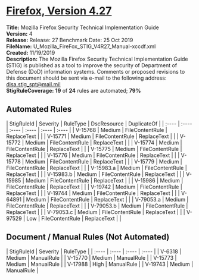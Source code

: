 # [Firefox, Version 4.27](https://github.com/Microsoft/PowerStig/wiki/FireFox-All-4.27)

**Title:** Mozilla Firefox Security Technical Implementation Guide  
**Version:** 4  
**Release:** Release: 27 Benchmark Date: 25 Oct 2019  
**FileName:** U_Mozilla_FireFox_STIG_V4R27_Manual-xccdf.xml  
**Created:** 11/19/2019  
**Description:** The Mozilla Firefox Security Technical Implementation Guide (STIG) is published as a tool to improve the security of Department of Defense (DoD) information systems. Comments or proposed revisions to this document should be sent via e-mail to the following address: disa.stig_spt@mail.mil  
**StigRuleCoverage:** **19** of **24** rules are automated; **79%**  

## Automated Rules

| StigRuleId | Severity | RuleType | DscResource | DuplicateOf |
| :---- | :---- | :---- | :---- | :---- | :---- |
| V-15768 | Medium | FileContentRule | ReplaceText |  |
| V-15771 | Medium | FileContentRule | ReplaceText |  |
| V-15772 | Medium | FileContentRule | ReplaceText |  |
| V-15774 | Medium | FileContentRule | ReplaceText |  |
| V-15775 | Medium | FileContentRule | ReplaceText |  |
| V-15776 | Medium | FileContentRule | ReplaceText |  |
| V-15778 | Medium | FileContentRule | ReplaceText |  |
| V-15779 | Medium | FileContentRule | ReplaceText |  |
| V-15983.a | Medium | FileContentRule | ReplaceText |  |
| V-15983.b | Medium | FileContentRule | ReplaceText |  |
| V-15985 | Medium | FileContentRule | ReplaceText |  |
| V-15986 | Medium | FileContentRule | ReplaceText |  |
| V-19742 | Medium | FileContentRule | ReplaceText |  |
| V-19744 | Medium | FileContentRule | ReplaceText |  |
| V-64891 | Medium | FileContentRule | ReplaceText |  |
| V-79053.a | Medium | FileContentRule | ReplaceText |  |
| V-79053.b | Medium | FileContentRule | ReplaceText |  |
| V-79053.c | Medium | FileContentRule | ReplaceText |  |
| V-97529 | Low | FileContentRule | ReplaceText |  |

## Document / Manual Rules (Not Automated)

| StigRuleId | Severity | RuleType |
| :---- | :---- | :---- | :---- |
| V-6318 | Medium | ManualRule |
| V-15770 | Medium | ManualRule |
| V-15773 | Medium | ManualRule |
| V-17988 | High | ManualRule |
| V-19743 | Medium | ManualRule |
